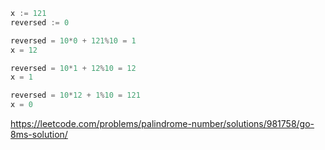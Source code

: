 ```go
x := 121
reversed := 0

reversed = 10*0 + 121%10 = 1
x = 12

reversed = 10*1 + 12%10 = 12
x = 1

reversed = 10*12 + 1%10 = 121
x = 0
```

https://leetcode.com/problems/palindrome-number/solutions/981758/go-8ms-solution/